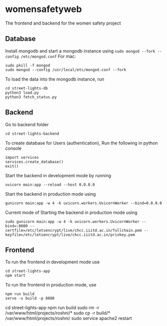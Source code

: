 # womensafetyweb
The frontend and backend for the women safety project

## Database
Install mongodb and start a mongodb instance using 
```sudo mongod --fork --config /etc/mongod.conf```
For mac:
```
sudo pkill -f mongod
sudo mongod --config /usr/local/etc/mongod.conf --fork
```

To load the data into the mongodb instance, run 
```
cd street-lights-db
python3 load.py
python3 fetch_status.py
```

## Backend

Go to backend folder

```
cd street-lights-backend
```

To create database for Users (authentication), Run the following in python console
```
import services
services.create_database()
exit()
```

Start the backend in development mode by running 
```
uvicorn main:app --reload --host 0.0.0.0
```
Start the backend in production mode using
```
gunicorn main:app -w 4 -k uvicorn.workers.UvicornWorker --bind=0.0.0.0 
```

Current mode of Starting the backend in production mode using
```
sudo gunicorn main:app -w 4 -k uvicorn.workers.UvicornWorker --bind=:8000 --certfile=/etc/letsencrypt/live/chcc.iiitd.ac.in/fullchain.pem --keyfile=/etc/letsencrypt/live/chcc.iiitd.ac.in/privkey.pem
```

## Frontend
To run the frontend in development mode use
```
cd street-lights-app
npm start
```
To run the frontend in production mode, use
```
npm run build
serve -s build -p 8080
```
cd street-lights-app
npm run build
sudo rm -r /var/www/html/projects/roshni/*
sudo cp -r build/* /var/www/html/projects/roshni/
sudo service apache2 restart
